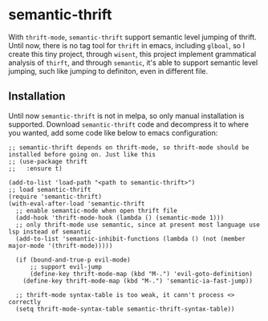 # semantic-thrift

With `thrift-mode`, `semantic-thrift` support semantic level jumping of thrift. Until now, there is no tag tool for `thrift` in emacs, including `glboal`, so I create this tiny project, through `wisent`, this project implement grammatical analysis of `thirft`, and through `semantic`, it's able to support semantic level jumping, such like jumping to definiton, even in different file.

## Installation
Until now `semantic-thrift` is not in melpa, so only manual installation is supported. Download `semantic-thrift` code and decompress it to where you wanted, add some code like below to emacs configuration:
```emacs-lisp
;; semantic-thrift depends on thrift-mode, so thrift-mode should be installed before going on. Just like this
;; (use-package thrift
;;   :ensure t)

(add-to-list 'load-path "<path to semantic-thrift>")
;; load semantic-thrift
(require 'semantic-thrift)
(with-eval-after-load 'semantic-thrift
  ;; enable semantic-mode when open thrift file
  (add-hook 'thrift-mode-hook (lambda () (semantic-mode 1)))
  ;; only thrift-mode use semantic, since at present most language use lsp instead of semantic
  (add-to-list 'semantic-inhibit-functions (lambda () (not (member major-mode '(thrift-mode)))))

  (if (bound-and-true-p evil-mode)
      ;; support evil-jump
      (define-key thrift-mode-map (kbd "M-.") 'evil-goto-definition)
    (define-key thrift-mode-map (kbd "M-.") 'semantic-ia-fast-jump))

  ;; thrift-mode syntax-table is too weak, it cann't process <> correctly
  (setq thrift-mode-syntax-table semantic-thrift-syntax-table))
```
